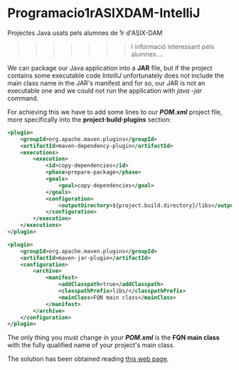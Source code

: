 # Programacio1rASIXDAM-IntelliJ
Projectes Java usats pels alumnes de 1r d'ASIX-DAM
>>>>>>> I informació interessant pels alumnes....




We can package our Java application into a **JAR** file, but if the project contains some executable code *IntelliJ* unfortunately does not include the main class name in the JAR's manifest and for so, our JAR is not an executable one and we could not run the application with *java -jar* command.

For achieving this we have to add some lines to our ***POM.xml*** project file, more specifically into the **project·build·plugins** section: 

```xml
<plugin>
	<groupId>org.apache.maven.plugins</groupId>
	<artifactId>maven-dependency-plugin</artifactId>
	<executions>
		<execution>
			<id>copy-dependencies</id>
			<phase>prepare-package</phase>
			<goals>
				<goal>copy-dependencies</goal>
			</goals>
			<configuration>
				<outputDirectory>${project.build.directory}/libs</outputDirectory>
			</configuration>
		</execution>
	</executions>
</plugin>

<plugin>
	<groupId>org.apache.maven.plugins</groupId>
	<artifactId>maven-jar-plugin</artifactId>
	<configuration>
		<archive>
			<manifest>
				<addClasspath>true</addClasspath>
				<classpathPrefix>libs/</classpathPrefix>
				<mainClass>FQN main class</mainClass>
			</manifest>
		</archive>
	</configuration>
</plugin>
```
The only thing you must change in your ***POM.xml*** is the **FQN main class** with the fully qualified name of your project's main class.

The solution has been obtained reading [this web page](https://www.baeldung.com/executable-jar-with-maven).
